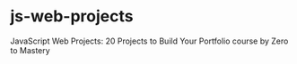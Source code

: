# js-web-projects
JavaScript Web Projects: 20 Projects to Build Your Portfolio course by Zero to Mastery 
